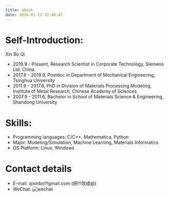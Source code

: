 ```yaml
---
title: about
date: 2016-01-12 22:40:47
---
```


# Self-Introduction:

Xin Bo Qi
- 2019.9 - Present, Research Scientist in Corporate Technology, Siemens Ltd. China
- 2017.9 - 2019.9, Postdoc in Department of Mechanical Engineering, Tsinghua University
- 2011.9 - 2017.6, PhD in Division of Materials Processing Modeling, Institute of Metal Research, Chinese Academy of Sciences
- 2007.9 - 2011.6, Bachelor in School of Materials Science & Engineering, Shandong University

# Skills:
- Programming languages: C/C++, Mathematica, Python
- Major: Modeling/Simulation, Machine Learning, Materials Informatics
- OS Platform: Linux, Windows

# Contact details

- E-mail: qixinbo!!!gmail.com (把!!!改成@)
- WeChat:
![wechat](https://user-images.githubusercontent.com/6218739/107872337-a1bc4080-6ee4-11eb-9481-49cb21891f16.png)
